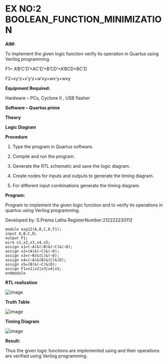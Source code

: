 # EX NO:2 BOOLEAN_FUNCTION_MINIMIZATION

**AIM:**

To implement the given logic function verify its operation in Quartus using Verilog programming.

F1= A’B’C’D’+AC’D’+B’CD’+A’BCD+BC’D 

F2=xy’z+x’y’z+w’xy+wx’y+wxy

**Equipment Required:**

Hardware – PCs, Cyclone II , USB flasher

**Software – Quartus prime**

**Theory**

**Logic Diagram**

**Procedure**

1.	Type the program in Quartus software.

2.	Compile and run the program.

3.	Generate the RTL schematic and save the logic diagram.

4.	Create nodes for inputs and outputs to generate the timing diagram.

5.	For different input combinations generate the timing diagram.


**Program:**

Program to implement the given logic function and to verify its operations in quartus using Verilog programming. 

Developed by: S.Prema Latha
RegisterNumber:212222230112
```
module exp22(A,B,C,D,F1);
input A,B,C,D;
output F1;
wire x1,x2,x3,x4,x5;
assign x1=(~A)&(~B)&(~C)&(~D);
assign x2=(A)&(~C)&(~D);
assign x3=(~B)&(C)&(~D);
assign x4=(~A)&(B)&(C)&(D);
assign x5=(B)&(~C)&(D);
assign F1=x1|x2|x3|x4|x5;
endmodule

```

**RTL realization**

![image](https://github.com/premalatha-sureshbabu/BOOLEAN_FUNCTION_MINIMIZATION/assets/120620842/18e26de1-dd14-4e34-b53b-182044799816)

**Truth Table**

![image](https://github.com/premalatha-sureshbabu/BOOLEAN_FUNCTION_MINIMIZATION/assets/120620842/a903ec9e-14cc-4fef-8203-65a27c73363a)

**Timing Diagram**

![image](https://github.com/premalatha-sureshbabu/BOOLEAN_FUNCTION_MINIMIZATION/assets/120620842/d164c2e5-0745-4078-8d18-8ea7feb94647)

**Result:**

Thus the given logic functions are implemented using and their operations are verified using Verilog programming.

